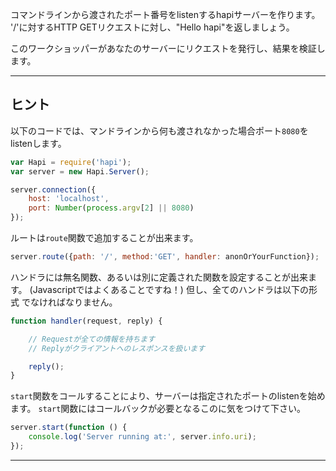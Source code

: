コマンドラインから渡されたポート番号をlistenするhapiサーバーを作ります。
'/'に対するHTTP GETリクエストに対し、"Hello hapi"を返しましょう。

このワークショッパーがあなたのサーバーにリクエストを発行し、結果を検証します。

-----------------------------------------------------------------
## ヒント

以下のコードでは、マンドラインから何も渡されなかった場合ポート`8080`をlistenします。

```js
var Hapi = require('hapi');
var server = new Hapi.Server();

server.connection({
    host: 'localhost',
    port: Number(process.argv[2] || 8080)
});
```

ルートは`route`関数で追加することが出来ます。

```js
server.route({path: '/', method:'GET', handler: anonOrYourFunction});
```

ハンドラには無名関数、あるいは別に定義された関数を設定することが出来ます。
(Javascriptではよくあることですね！) 但し、全てのハンドラは以下の形式
でなければなりません。

```js
function handler(request, reply) {

    // Requestが全ての情報を持ちます
    // Replyがクライアントへのレスポンスを扱います

    reply();
}
```

`start`関数をコールすることにより、サーバーは指定されたポートのlistenを始めます。
`start`関数にはコールバックが必要となるこのに気をつけて下さい。

```js
server.start(function () {
    console.log('Server running at:', server.info.uri);
});
```
-----------------------------------------------------------------
